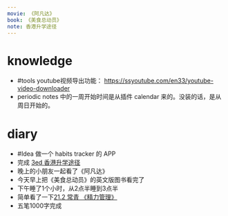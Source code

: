 ```yaml
---
movie: 《阿凡达》
book: 《美食总动员》
note: 香港升学途径
---
```


# knowledge
- #tools youtube视频导出功能： https://ssyoutube.com/en33/youtube-video-downloader
- periodic notes 中的一周开始时间是从插件 calendar 来的。没装的话，是从周日开始的。

# diary

- #Idea 做一个 habits tracker 的 APP
- 完成 [3ed 香港升学途径](3ed%20香港升学途径.md)
- 晚上的小朋友一起看了《阿凡达》
- 今天早上把《美食总动员》的英文版图书看完了
- 下午睡了1个小时，从2点半睡到3点半
- 简单看了一下[21.2 常青 《精力管理》](z_文献笔记/21.2%20常青%20《精力管理》.md)
- 五笔1000字完成
